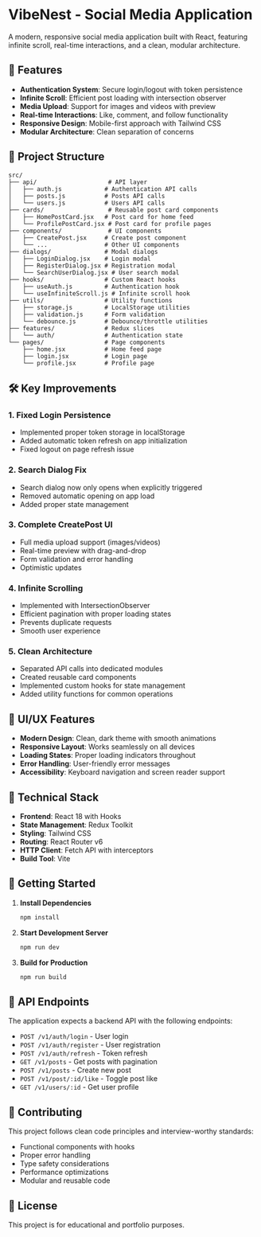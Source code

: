 # VibeNest - Social Media Application

A modern, responsive social media application built with React, featuring infinite scroll, real-time interactions, and a clean, modular architecture.

## 🚀 Features

- **Authentication System**: Secure login/logout with token persistence
- **Infinite Scroll**: Efficient post loading with intersection observer
- **Media Upload**: Support for images and videos with preview
- **Real-time Interactions**: Like, comment, and follow functionality
- **Responsive Design**: Mobile-first approach with Tailwind CSS
- **Modular Architecture**: Clean separation of concerns

## 📁 Project Structure

```
src/
├── api/                    # API layer
│   ├── auth.js            # Authentication API calls
│   ├── posts.js           # Posts API calls
│   └── users.js           # Users API calls
├── cards/                  # Reusable post card components
│   ├── HomePostCard.jsx   # Post card for home feed
│   └── ProfilePostCard.jsx # Post card for profile pages
├── components/             # UI components
│   ├── CreatePost.jsx     # Create post component
│   └── ...                # Other UI components
├── dialogs/               # Modal dialogs
│   ├── LoginDialog.jsx    # Login modal
│   ├── RegisterDialog.jsx # Registration modal
│   └── SearchUserDialog.jsx # User search modal
├── hooks/                 # Custom React hooks
│   ├── useAuth.js         # Authentication hook
│   └── useInfiniteScroll.js # Infinite scroll hook
├── utils/                 # Utility functions
│   ├── storage.js         # LocalStorage utilities
│   ├── validation.js      # Form validation
│   └── debounce.js        # Debounce/throttle utilities
├── features/              # Redux slices
│   └── auth/              # Authentication state
└── pages/                 # Page components
    ├── home.jsx           # Home feed page
    ├── login.jsx          # Login page
    └── profile.jsx        # Profile page
```

## 🛠️ Key Improvements

### 1. **Fixed Login Persistence**
- Implemented proper token storage in localStorage
- Added automatic token refresh on app initialization
- Fixed logout on page refresh issue

### 2. **Search Dialog Fix**
- Search dialog now only opens when explicitly triggered
- Removed automatic opening on app load
- Added proper state management

### 3. **Complete CreatePost UI**
- Full media upload support (images/videos)
- Real-time preview with drag-and-drop
- Form validation and error handling
- Optimistic updates

### 4. **Infinite Scrolling**
- Implemented with IntersectionObserver
- Efficient pagination with proper loading states
- Prevents duplicate requests
- Smooth user experience

### 5. **Clean Architecture**
- Separated API calls into dedicated modules
- Created reusable card components
- Implemented custom hooks for state management
- Added utility functions for common operations

## 🎨 UI/UX Features

- **Modern Design**: Clean, dark theme with smooth animations
- **Responsive Layout**: Works seamlessly on all devices
- **Loading States**: Proper loading indicators throughout
- **Error Handling**: User-friendly error messages
- **Accessibility**: Keyboard navigation and screen reader support

## 🔧 Technical Stack

- **Frontend**: React 18 with Hooks
- **State Management**: Redux Toolkit
- **Styling**: Tailwind CSS
- **Routing**: React Router v6
- **HTTP Client**: Fetch API with interceptors
- **Build Tool**: Vite

## 🚀 Getting Started

1. **Install Dependencies**
   ```bash
   npm install
   ```

2. **Start Development Server**
   ```bash
   npm run dev
   ```

3. **Build for Production**
   ```bash
   npm run build
   ```

## 📝 API Endpoints

The application expects a backend API with the following endpoints:

- `POST /v1/auth/login` - User login
- `POST /v1/auth/register` - User registration
- `POST /v1/auth/refresh` - Token refresh
- `GET /v1/posts` - Get posts with pagination
- `POST /v1/posts` - Create new post
- `POST /v1/post/:id/like` - Toggle post like
- `GET /v1/users/:id` - Get user profile

## 🤝 Contributing

This project follows clean code principles and interview-worthy standards:

- Functional components with hooks
- Proper error handling
- Type safety considerations
- Performance optimizations
- Modular and reusable code

## 📄 License

This project is for educational and portfolio purposes.